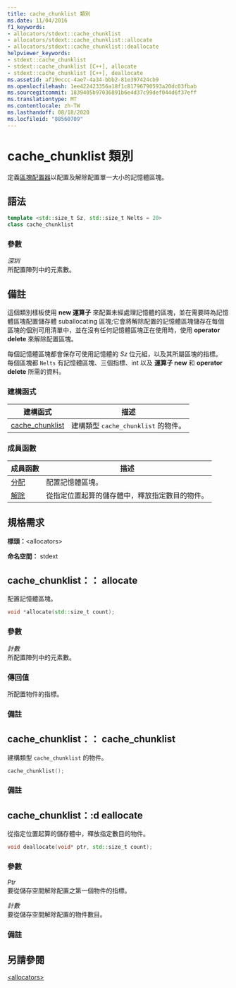 ```yaml
---
title: cache_chunklist 類別
ms.date: 11/04/2016
f1_keywords:
- allocators/stdext::cache_chunklist
- allocators/stdext::cache_chunklist::allocate
- allocators/stdext::cache_chunklist::deallocate
helpviewer_keywords:
- stdext::cache_chunklist
- stdext::cache_chunklist [C++], allocate
- stdext::cache_chunklist [C++], deallocate
ms.assetid: af19eccc-4ae7-4a34-bbb2-81e397424cb9
ms.openlocfilehash: 1ee422423356a18f1c81796790593a20dc03fbab
ms.sourcegitcommit: 1839405b97036891b6e4d37c99def044d6f37eff
ms.translationtype: MT
ms.contentlocale: zh-TW
ms.lasthandoff: 08/18/2020
ms.locfileid: "88560709"
---
```

# <a name="cache_chunklist-class"></a>cache_chunklist 類別

定義[區塊配置器](../standard-library/allocators-header.md)以配置及解除配置單一大小的記憶體區塊。

## <a name="syntax"></a>語法

```cpp
template <std::size_t Sz, std::size_t Nelts = 20>
class cache_chunklist
```

### <a name="parameters"></a>參數

*深圳*\
所配置陣列中的元素數。

## <a name="remarks"></a>備註

這個類別樣板使用 **new 運算子** 來配置未經處理記憶體的區塊，並在需要時為記憶體區塊配置儲存體 suballocating 區塊;它會將解除配置的記憶體區塊儲存在每個區塊的個別可用清單中，並在沒有任何記憶體區塊正在使用時，使用 **operator delete** 來解除配置區塊。

每個記憶體區塊都會保存可使用記憶體的 *Sz* 位元組，以及其所屬區塊的指標。 每個區塊都 `Nelts` 有記憶體區塊、三個指標、int 以及 **運算子 new** 和 **operator delete** 所需的資料。

### <a name="constructors"></a>建構函式

|建構函式|描述|
|-|-|
|[cache_chunklist](#cache_chunklist)|建構類型 `cache_chunklist` 的物件。|

### <a name="member-functions"></a>成員函數

|成員函數|描述|
|-|-|
|[分配](#allocate)|配置記憶體區塊。|
|[解除](#deallocate)|從指定位置起算的儲存體中，釋放指定數目的物件。|

## <a name="requirements"></a>規格需求

**標頭：**\<allocators>

**命名空間：** stdext

## <a name="cache_chunklistallocate"></a><a name="allocate"></a> cache_chunklist：： allocate

配置記憶體區塊。

```cpp
void *allocate(std::size_t count);
```

### <a name="parameters"></a>參數

*計數*\
所配置陣列中的元素數。

### <a name="return-value"></a>傳回值

所配置物件的指標。

### <a name="remarks"></a>備註

## <a name="cache_chunklistcache_chunklist"></a><a name="cache_chunklist"></a> cache_chunklist：： cache_chunklist

建構類型 `cache_chunklist` 的物件。

```cpp
cache_chunklist();
```

### <a name="remarks"></a>備註

## <a name="cache_chunklistdeallocate"></a><a name="deallocate"></a> cache_chunklist：:d eallocate

從指定位置起算的儲存體中，釋放指定數目的物件。

```cpp
void deallocate(void* ptr, std::size_t count);
```

### <a name="parameters"></a>參數

*Ptr*\
要從儲存空間解除配置之第一個物件的指標。

*計數*\
要從儲存空間解除配置的物件數目。

### <a name="remarks"></a>備註

## <a name="see-also"></a>另請參閱

[\<allocators>](../standard-library/allocators-header.md)
